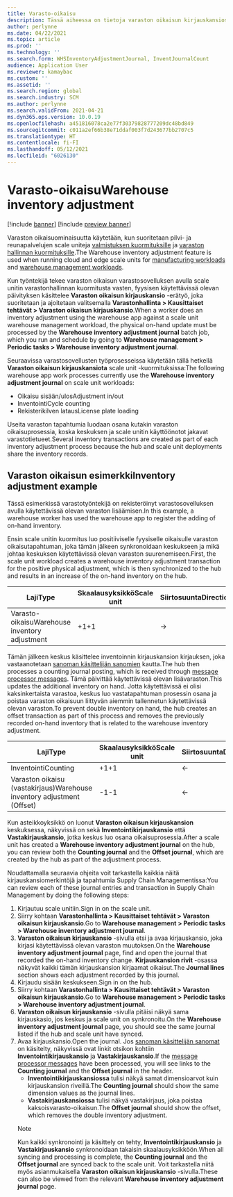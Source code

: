```yaml
---
title: Varasto-oikaisu
description: Tässä aiheessa on tietoja varaston oikaisun kirjauskansiosta ja käsittelystä, kun käytät scale uniteja.
author: perlynne
ms.date: 04/22/2021
ms.topic: article
ms.prod: ''
ms.technology: ''
ms.search.form: WHSInventoryAdjustmentJournal, InventJournalCount
audience: Application User
ms.reviewer: kamaybac
ms.custom: ''
ms.assetid: ''
ms.search.region: global
ms.search.industry: SCM
ms.author: perlynne
ms.search.validFrom: 2021-04-21
ms.dyn365.ops.version: 10.0.19
ms.openlocfilehash: a451816078ca2e77f30379828777209dc48bd849
ms.sourcegitcommit: c011a2ef66b38e71ddaf003f7d243677bb2707c5
ms.translationtype: HT
ms.contentlocale: fi-FI
ms.lasthandoff: 05/12/2021
ms.locfileid: "6026130"
---
```

# <a name="warehouse-inventory-adjustment"></a><span data-ttu-id="fede2-103">Varasto-oikaisu</span><span class="sxs-lookup"><span data-stu-id="fede2-103">Warehouse inventory adjustment</span></span>

[!include [banner](../includes/banner.md)]
[!include [preview banner](../includes/preview-banner.md)]

<span data-ttu-id="fede2-104">Varaston oikaisuominaisuutta käytetään, kun suoritetaan pilvi- ja reunapalvelujen scale uniteja [valmistuksen kuormituksille](cloud-edge-workload-manufacturing.md) ja [varaston hallinnan kuormituksille](cloud-edge-workload-warehousing.md).</span><span class="sxs-lookup"><span data-stu-id="fede2-104">The Warehouse inventory adjustment feature is used when running cloud and edge scale units for [manufacturing workloads](cloud-edge-workload-manufacturing.md) and [warehouse management workloads](cloud-edge-workload-warehousing.md).</span></span>

<span data-ttu-id="fede2-105">Kun työntekijä tekee varaston oikaisun varastosovelluksen avulla scale unitin varastonhallinnan kuormitusta vasten, fyysisen käytettävissä olevan päivityksen käsittelee **Varaston oikaisun kirjauskansio** -erätyö, joka suoritetaan ja ajoitetaan valitsemalla **Varastonhallinta > Kausittaiset tehtävät > Varaston oikaisun kirjauskansio**.</span><span class="sxs-lookup"><span data-stu-id="fede2-105">When a worker does an inventory adjustment using the warehouse app against a scale unit warehouse management workload, the physical on-hand update must be processed by the **Warehouse inventory adjustment journal** batch job, which you run and schedule by going to **Warehouse management > Periodic tasks > Warehouse inventory adjustment journal**.</span></span>

<span data-ttu-id="fede2-106">Seuraavissa varastosovellusten työprosesseissa käytetään tällä hetkellä **Varaston oikaisun kirjauskansiota** scale unit -kuormituksissa:</span><span class="sxs-lookup"><span data-stu-id="fede2-106">The following warehouse app work processes currently use the **Warehouse inventory adjustment journal** on scale unit workloads:</span></span>

- <span data-ttu-id="fede2-107">Oikaisu sisään/ulos</span><span class="sxs-lookup"><span data-stu-id="fede2-107">Adjustment in/out</span></span>
- <span data-ttu-id="fede2-108">Inventointi</span><span class="sxs-lookup"><span data-stu-id="fede2-108">Cycle counting</span></span>
- <span data-ttu-id="fede2-109">Rekisterikilven lataus</span><span class="sxs-lookup"><span data-stu-id="fede2-109">License plate loading</span></span>

<span data-ttu-id="fede2-110">Useita varaston tapahtumia luodaan osana kutakin varaston oikaisuprosessia, koska keskuksen ja scale unitin käyttöönotot jakavat varastotietueet.</span><span class="sxs-lookup"><span data-stu-id="fede2-110">Several inventory transactions are created as part of each inventory adjustment process because the hub and scale unit deployments share the inventory records.</span></span>

## <a name="inventory-adjustment-example"></a><span data-ttu-id="fede2-111">Varaston oikaisun esimerkki</span><span class="sxs-lookup"><span data-stu-id="fede2-111">Inventory adjustment example</span></span>

<span data-ttu-id="fede2-112">Tässä esimerkissä varastotyöntekijä on rekisteröinyt varastosovelluksen avulla käytettävissä olevan varaston lisäämisen.</span><span class="sxs-lookup"><span data-stu-id="fede2-112">In this example, a warehouse worker has used the warehouse app to register the adding of on-hand inventory.</span></span>

<span data-ttu-id="fede2-113">Ensin scale unitin kuormitus luo positiiviselle fyysiselle oikaisulle varaston oikaisutapahtuman, joka tämän jälkeen synkronoidaan keskukseen ja mikä johtaa keskuksen käytettävissä olevan varaston suurenemiseen.</span><span class="sxs-lookup"><span data-stu-id="fede2-113">First, the scale unit workload creates a warehouse inventory adjustment transaction for the positive physical adjustment, which is then synchronized to the hub and results in an increase of the on-hand inventory on the hub.</span></span>

| <span data-ttu-id="fede2-114">Laji</span><span class="sxs-lookup"><span data-stu-id="fede2-114">Type</span></span>                                    | <span data-ttu-id="fede2-115">Skaalausyksikkö</span><span class="sxs-lookup"><span data-stu-id="fede2-115">Scale unit</span></span> | <span data-ttu-id="fede2-116">Siirtosuunta</span><span class="sxs-lookup"><span data-stu-id="fede2-116">Direction</span></span> | <span data-ttu-id="fede2-117">Keskus</span><span class="sxs-lookup"><span data-stu-id="fede2-117">Hub</span></span> |
|-----------------------------------------|------------|-----------|-----|
| <span data-ttu-id="fede2-118">Varasto-oikaisu</span><span class="sxs-lookup"><span data-stu-id="fede2-118">Warehouse inventory adjustment</span></span>          | <span data-ttu-id="fede2-119">+1</span><span class="sxs-lookup"><span data-stu-id="fede2-119">+1</span></span>         | ->        | <span data-ttu-id="fede2-120">+1</span><span class="sxs-lookup"><span data-stu-id="fede2-120">+1</span></span>  |

<span data-ttu-id="fede2-121">Tämän jälkeen keskus käsittelee inventoinnin kirjauskansion kirjauksen, joka vastaanotetaan [sanoman käsittelijän sanomien](cloud-edge-message-processor-messages.md) kautta.</span><span class="sxs-lookup"><span data-stu-id="fede2-121">The hub then processes a counting journal posting, which is received through [message processor messages](cloud-edge-message-processor-messages.md).</span></span> <span data-ttu-id="fede2-122">Tämä päivittää käytettävissä olevan lisävaraston.</span><span class="sxs-lookup"><span data-stu-id="fede2-122">This updates the additional inventory on hand.</span></span> <span data-ttu-id="fede2-123">Jotta käytettävissä ei olisi kaksinkertaista varastoa, keskus luo vastatapahtuman prosessin osana ja poistaa varaston oikaisuun liittyvän aiemmin tallennetun käytettävissä olevan varaston.</span><span class="sxs-lookup"><span data-stu-id="fede2-123">To prevent double inventory on hand, the hub creates an offset transaction as part of this process and removes the previously recorded on-hand inventory that is related to the warehouse inventory adjustment.</span></span>

| <span data-ttu-id="fede2-124">Laji</span><span class="sxs-lookup"><span data-stu-id="fede2-124">Type</span></span>                                    | <span data-ttu-id="fede2-125">Skaalausyksikkö</span><span class="sxs-lookup"><span data-stu-id="fede2-125">Scale unit</span></span> | <span data-ttu-id="fede2-126">Siirtosuunta</span><span class="sxs-lookup"><span data-stu-id="fede2-126">Direction</span></span> | <span data-ttu-id="fede2-127">Keskus</span><span class="sxs-lookup"><span data-stu-id="fede2-127">Hub</span></span> |
|-----------------------------------------|------------|-----------|-----|
| <span data-ttu-id="fede2-128">Inventointi</span><span class="sxs-lookup"><span data-stu-id="fede2-128">Counting</span></span>                                | <span data-ttu-id="fede2-129">+1</span><span class="sxs-lookup"><span data-stu-id="fede2-129">+1</span></span>         | <-        | <span data-ttu-id="fede2-130">+1</span><span class="sxs-lookup"><span data-stu-id="fede2-130">+1</span></span>  |
| <span data-ttu-id="fede2-131">Varaston oikaisu (vastakirjaus)</span><span class="sxs-lookup"><span data-stu-id="fede2-131">Warehouse inventory adjustment (Offset)</span></span> | <span data-ttu-id="fede2-132">-1</span><span class="sxs-lookup"><span data-stu-id="fede2-132">-1</span></span>         | <-        | <span data-ttu-id="fede2-133">-1</span><span class="sxs-lookup"><span data-stu-id="fede2-133">-1</span></span>  |

<span data-ttu-id="fede2-134">Kun asteikkoyksikkö on luonut **Varaston oikaisun kirjauskansion** keskuksessa, näkyvissä on sekä **Inventointikirjauskansio** että **Vastakirjauskansio**, jotka keskus luo osana oikaisuprosessia.</span><span class="sxs-lookup"><span data-stu-id="fede2-134">After a scale unit has created a **Warehouse inventory adjustment journal** on the hub, you can review both the **Counting journal** and the **Offset journal**, which are created by the hub as part of the adjustment process.</span></span>

<span data-ttu-id="fede2-135">Noudattamalla seuraavia ohjeita voit tarkastella kaikkia näitä kirjauskansiomerkintöjä ja tapahtumia Supply Chain Managementissa:</span><span class="sxs-lookup"><span data-stu-id="fede2-135">You can review each of these journal entries and transaction in Supply Chain Management by doing the following steps:</span></span>

1. <span data-ttu-id="fede2-136">Kirjautuu scale unitiin.</span><span class="sxs-lookup"><span data-stu-id="fede2-136">Sign in on the scale unit.</span></span>
1. <span data-ttu-id="fede2-137">Siirry kohtaan **Varastonhallinta \> Kausittaiset tehtävät \> Varaston oikaisun kirjauskansio**.</span><span class="sxs-lookup"><span data-stu-id="fede2-137">Go to **Warehouse management \> Periodic tasks \> Warehouse inventory adjustment journal**.</span></span>
1. <span data-ttu-id="fede2-138">**Varaston oikaisun kirjauskansio** -sivulla etsi ja avaa kirjauskansio, joka kirjasi käytettävissä olevan varaston muutoksen.</span><span class="sxs-lookup"><span data-stu-id="fede2-138">On the **Warehouse inventory adjustment journal** page, find and open the journal that recorded the on-hand inventory change.</span></span> <span data-ttu-id="fede2-139">**Kirjauskansion rivit** -osassa näkyvät kaikki tämän kirjauskansion kirjaamat oikaisut.</span><span class="sxs-lookup"><span data-stu-id="fede2-139">The **Journal lines** section shows each adjustment recorded by this journal.</span></span>
1. <span data-ttu-id="fede2-140">Kirjaudu sisään keskukseen.</span><span class="sxs-lookup"><span data-stu-id="fede2-140">Sign in on the hub.</span></span>
1. <span data-ttu-id="fede2-141">Siirry kohtaan **Varastonhallinta \> Kausittaiset tehtävät \> Varaston oikaisun kirjauskansio**.</span><span class="sxs-lookup"><span data-stu-id="fede2-141">Go to **Warehouse management \> Periodic tasks \> Warehouse inventory adjustment journal**.</span></span>
1. <span data-ttu-id="fede2-142">**Varaston oikaisun kirjauskansio** -sivulla pitäisi näkyä sama kirjauskasio, jos keskus ja scale unit on synkronoitu.</span><span class="sxs-lookup"><span data-stu-id="fede2-142">On the **Warehouse inventory adjustment journal** page, you should see the same journal listed if the hub and scale unit have synced.</span></span>
1. <span data-ttu-id="fede2-143">Avaa kirjauskansio.</span><span class="sxs-lookup"><span data-stu-id="fede2-143">Open the journal.</span></span> <span data-ttu-id="fede2-144">Jos [sanoman käsittelijän sanomat](cloud-edge-message-processor-messages.md) on käsitelty, näkyvissä ovat linkit otsikon kohtiin **Inventointikirjauskansio** ja **Vastakirjauskansio**.</span><span class="sxs-lookup"><span data-stu-id="fede2-144">If the [message processor messages](cloud-edge-message-processor-messages.md) have been processed, you will see links to the **Counting journal** and the **Offset journal** in the header.</span></span>
    - <span data-ttu-id="fede2-145">**Inventointikirjauskansiossa** tulisi näkyä samat dimensioarvot kuin kirjauskansion riveillä.</span><span class="sxs-lookup"><span data-stu-id="fede2-145">The **Counting journal** should show the same dimension values as the journal lines.</span></span>
    - <span data-ttu-id="fede2-146">**Vastakirjauskansiossa** tulisi näkyä vastakirjaus, joka poistaa kaksoisvarasto-oikaisun.</span><span class="sxs-lookup"><span data-stu-id="fede2-146">The **Offset journal** should show the offset, which removes the double inventory adjustment.</span></span>
    > [!NOTE]
    > <span data-ttu-id="fede2-147">Kun kaikki synkronointi ja käsittely on tehty, **Inventointikirjauskansio** ja **Vastakirjauskansio** synkronoidaan takaisin skaalausyksikköön.</span><span class="sxs-lookup"><span data-stu-id="fede2-147">When all syncing and processing is complete, the **Counting journal** and the **Offset journal** are synced back to the scale unit.</span></span> <span data-ttu-id="fede2-148">Voit tarkastella niitä myös asianmukaisella **Varaston oikaisun kirjauskansio** -sivulla.</span><span class="sxs-lookup"><span data-stu-id="fede2-148">These can also be viewed from the relevant **Warehouse inventory adjustment journal** page.</span></span>
